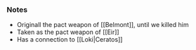 ### Notes

- Originall the pact weapon of [[Belmont]], until we killed him
- Taken as the pact weapon of [[Eir]]
- Has a connection to [[Loki|Ceratos]]
